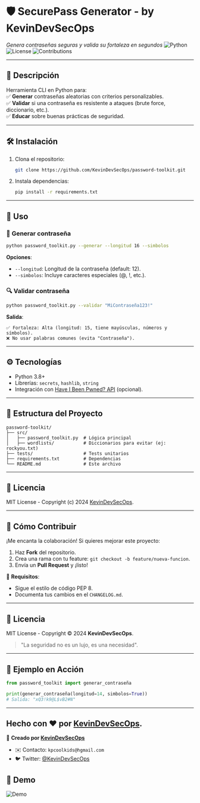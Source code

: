 # 🛡️ **SecurePass Generator** - by KevinDevSecOps
*Genera contraseñas seguras y valida su fortaleza en segundos*
![Python](https://img.shields.io/badge/Python-3.8%2B-blue) ![License](https://img.shields.io/badge/License-MIT-green) ![Contributions](https://img.shields.io/badge/Contributions-Welcome-orange)  

---

## 📌 **Descripción**  
Herramienta CLI en Python para:  
✅ **Generar** contraseñas aleatorias con criterios personalizables.  
✅ **Validar** si una contraseña es resistente a ataques (brute force, diccionario, etc.).  
✅ **Educar** sobre buenas prácticas de seguridad.  

---

## 🛠️ **Instalación**  
1. Clona el repositorio:  
   ```bash
   git clone https://github.com/KevinDevSecOps/password-toolkit.git
   ```
2. Instala dependencias:  
   ```bash
   pip install -r requirements.txt
   ```

---

## 🚀 **Uso**  
### 🔧 **Generar contraseña**  
```bash
python password_toolkit.py --generar --longitud 16 --simbolos
```  
**Opciones**:  
- `--longitud`: Longitud de la contraseña (default: 12).  
- `--simbolos`: Incluye caracteres especiales (@, !, etc.).  

### 🔍 **Validar contraseña**  
```bash
python password_toolkit.py --validar "MiContraseña123!"
```  
**Salida**:  
```
✅ Fortaleza: Alta (longitud: 15, tiene mayúsculas, números y símbolos).
❌ No usar palabras comunes (evita "Contraseña").
```

---

## ⚙️ **Tecnologías**  
- Python 3.8+  
- Librerías: `secrets`, `hashlib`, `string`  
- Integración con [Have I Been Pwned? API](https://haveibeenpwned.com/API/v3) (opcional).  

---

## 📂 **Estructura del Proyecto**  
```
password-toolkit/
├── src/
│   ├── password_toolkit.py  # Lógica principal
│   ├── wordlists/           # Diccionarios para evitar (ej: rockyou.txt)
├── tests/                   # Tests unitarios
├── requirements.txt         # Dependencias
└── README.md                # Este archivo
```

---

## 📜 **Licencia**  
MIT License - Copyright (c) 2024 [KevinDevSecOps](https://github.com/KevinDevSecOps).  

---

 ## 🚀 **Cómo Contribuir**  
¡Me encanta la colaboración! Si quieres mejorar este proyecto:  
1. Haz **Fork** del repositorio.  
2. Crea una rama con tu feature: `git checkout -b feature/nueva-funcion`.  
3. Envía un **Pull Request** y ¡listo!  

🔹 **Requisitos**:  
- Sigue el estilo de código PEP 8.  
- Documenta tus cambios en el `CHANGELOG.md`.  

---

## 📜 **Licencia**  
MIT License - Copyright © 2024 **KevinDevSecOps**.  
> "La seguridad no es un lujo, es una necesidad".

---

## 🌟 **Ejemplo en Acción**  
```python
from password_toolkit import generar_contraseña

print(generar_contraseña(longitud=14, simbolos=True))
# Salida: "xQ3!k9@L$vB2#N"
```

---

Hecho con ❤️ por [KevinDevSecOps](https://github.com/KevinDevSecOps).  
---  
📌 **Creado por [KevinDevSecOps](https://github.com/KevinDevSecOps)**  
- ✉️ Contacto: `kpcoolkids@hgmail.com`  
- 🐦 Twitter: [@KevinDevSecOps](https://twitter.com/KevinDevSecOps)
## 🎥 Demo  
![Demo](https://media.giphy.com/media/ejemplo.gif)
